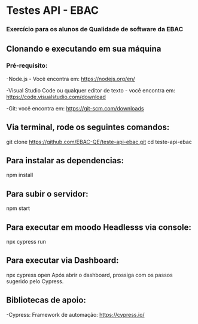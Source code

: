 # Testes API - EBAC
### Exercício para os alunos de Qualidade de software da EBAC
## Clonando e executando em sua máquina
### Pré-requisito:
-Node.js - Você encontra em: https://nodejs.org/en/

-Visual Studio Code ou qualquer editor de texto - você encontra em: https://code.visualstudio.com/download

-Git: você encontra em: https://git-scm.com/downloads

## Via terminal, rode os seguintes comandos:

git clone https://github.com/EBAC-QE/teste-api-ebac.git
cd teste-api-ebac
## Para instalar as dependencias:
npm install 
## Para subir o servidor:
npm start
## Para executar em moodo Headlesss via console:
npx cypress run
## Para executar via Dashboard:
npx cypress open 
Após abrir o dashboard, prossiga com os passos sugerido pelo Cypress.

## Bibliotecas de apoio:
-Cypress: Framework de automação: https://cypress.io/
